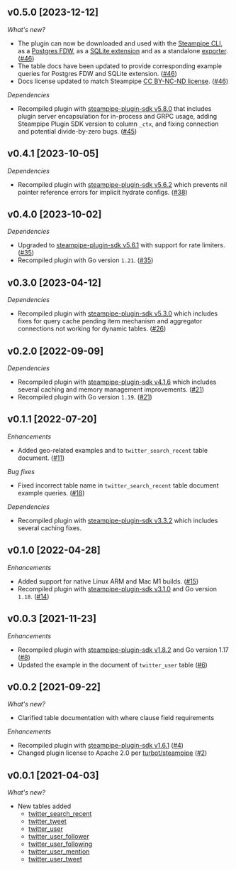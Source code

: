 ## v0.5.0 [2023-12-12]

_What's new?_

- The plugin can now be downloaded and used with the [Steampipe CLI](https://steampipe.io/docs), as a [Postgres FDW](https://steampipe.io/docs/steampipe_postgres/overview), as a [SQLite extension](https://steampipe.io/docs//steampipe_sqlite/overview) and as a standalone [exporter](https://steampipe.io/docs/steampipe_export/overview). ([#46](https://github.com/turbot/steampipe-plugin-twitter/pull/46))
- The table docs have been updated to provide corresponding example queries for Postgres FDW and SQLite extension. ([#46](https://github.com/turbot/steampipe-plugin-twitter/pull/46))
- Docs license updated to match Steampipe [CC BY-NC-ND license](https://github.com/turbot/steampipe-plugin-twitter/blob/main/docs/LICENSE). ([#46](https://github.com/turbot/steampipe-plugin-twitter/pull/46))

_Dependencies_

- Recompiled plugin with [steampipe-plugin-sdk v5.8.0](https://github.com/turbot/steampipe-plugin-sdk/blob/main/CHANGELOG.md#v580-2023-12-11) that includes plugin server encapsulation for in-process and GRPC usage, adding Steampipe Plugin SDK version to  column `_ctx`, and fixing connection and potential divide-by-zero bugs. ([#45](https://github.com/turbot/steampipe-plugin-twitter/pull/45))

## v0.4.1 [2023-10-05]

_Dependencies_

- Recompiled plugin with [steampipe-plugin-sdk v5.6.2](https://github.com/turbot/steampipe-plugin-sdk/blob/main/CHANGELOG.md#v562-2023-10-03) which prevents nil pointer reference errors for implicit hydrate configs. ([#38](https://github.com/turbot/steampipe-plugin-twitter/pull/38))

## v0.4.0 [2023-10-02]

_Dependencies_

- Upgraded to [steampipe-plugin-sdk v5.6.1](https://github.com/turbot/steampipe-plugin-sdk/blob/main/CHANGELOG.md#v561-2023-09-29) with support for rate limiters. ([#35](https://github.com/turbot/steampipe-plugin-twitter/pull/35))
- Recompiled plugin with Go version `1.21`. ([#35](https://github.com/turbot/steampipe-plugin-twitter/pull/35))

## v0.3.0 [2023-04-12]

_Dependencies_

- Recompiled plugin with [steampipe-plugin-sdk v5.3.0](https://github.com/turbot/steampipe-plugin-sdk/blob/main/CHANGELOG.md#v530-2023-03-16) which includes fixes for query cache pending item mechanism and aggregator connections not working for dynamic tables. ([#26](https://github.com/turbot/steampipe-plugin-twitter/pull/26))

## v0.2.0 [2022-09-09]

_Dependencies_

- Recompiled plugin with [steampipe-plugin-sdk v4.1.6](https://github.com/turbot/steampipe-plugin-sdk/blob/main/CHANGELOG.md#v416-2022-09-02) which includes several caching and memory management improvements. ([#21](https://github.com/turbot/steampipe-plugin-twitter/pull/21))
- Recompiled plugin with Go version `1.19`. ([#21](https://github.com/turbot/steampipe-plugin-twitter/pull/21))

## v0.1.1 [2022-07-20]

_Enhancements_

- Added geo-related examples and to `twitter_search_recent` table document. ([#11](https://github.com/turbot/steampipe-plugin-twitter/pull/11))

_Bug fixes_

- Fixed incorrect table name in `twitter_search_recent` table document example queries. ([#18](https://github.com/turbot/steampipe-plugin-twitter/pull/18))

_Dependencies_

- Recompiled plugin with [steampipe-plugin-sdk v3.3.2](https://github.com/turbot/steampipe-plugin-sdk/blob/main/CHANGELOG.md#v332--2022-07-11) which includes several caching fixes.

## v0.1.0 [2022-04-28]

_Enhancements_

- Added support for native Linux ARM and Mac M1 builds. ([#15](https://github.com/turbot/steampipe-plugin-twitter/pull/15))
- Recompiled plugin with [steampipe-plugin-sdk v3.1.0](https://github.com/turbot/steampipe-plugin-sdk/blob/main/CHANGELOG.md#v310--2022-03-30) and Go version `1.18`. ([#14](https://github.com/turbot/steampipe-plugin-twitter/pull/14))

## v0.0.3 [2021-11-23]

_Enhancements_

- Recompiled plugin with [steampipe-plugin-sdk v1.8.2](https://github.com/turbot/steampipe-plugin-sdk/blob/main/CHANGELOG.md#v182--2021-11-22) and Go version 1.17 ([#8](https://github.com/turbot/steampipe-plugin-twitter/pull/8))
- Updated the example in the document of `twitter_user` table ([#6](https://github.com/turbot/steampipe-plugin-twitter/pull/6))

## v0.0.2 [2021-09-22]

_What's new?_

- Clarified table documentation with where clause field requirements

_Enhancements_

- Recompiled plugin with [steampipe-plugin-sdk v1.6.1](https://github.com/turbot/steampipe-plugin-sdk/blob/main/CHANGELOG.md#v161--2021-09-21) ([#4](https://github.com/turbot/steampipe-plugin-twitter/pull/4))
- Changed plugin license to Apache 2.0 per [turbot/steampipe](https://github.com/turbot/steampipe/issues/488) ([#2](https://github.com/turbot/steampipe-plugin-twitter/pull/2))

## v0.0.1 [2021-04-03]

_What's new?_

- New tables added
  - [twitter_search_recent](https://hub.steampipe.io/plugins/turbot/twitter/tables/twitter_search_recent)
  - [twitter_tweet](https://hub.steampipe.io/plugins/turbot/twitter/tables/twitter_tweet)
  - [twitter_user](https://hub.steampipe.io/plugins/turbot/twitter/tables/twitter_user)
  - [twitter_user_follower](https://hub.steampipe.io/plugins/turbot/twitter/tables/twitter_user_follower)
  - [twitter_user_following](https://hub.steampipe.io/plugins/turbot/twitter/tables/twitter_user_following)
  - [twitter_user_mention](https://hub.steampipe.io/plugins/turbot/twitter/tables/twitter_user_mention)
  - [twitter_user_tweet](https://hub.steampipe.io/plugins/turbot/twitter/tables/twitter_user_tweet)
